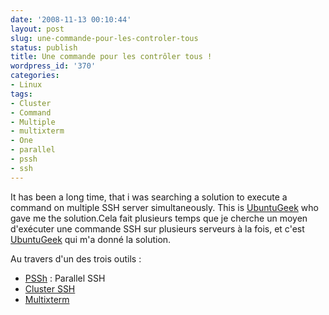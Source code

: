```yaml
---
date: '2008-11-13 00:10:44'
layout: post
slug: une-commande-pour-les-controler-tous
status: publish
title: Une commande pour les contrôler tous !
wordpress_id: '370'
categories:
- Linux
tags:
- Cluster
- Command
- Multiple
- multixterm
- One
- parallel
- pssh
- ssh
---
```


It has been a long time, that i was searching a solution to execute a command on multiple SSH server simultaneously. This is [UbuntuGeek](http://www.ubuntugeek.com/execute-commands-simultaneously-on-multiple-servers-using-psshcluster-sshmultixterm.html) who gave me the solution.Cela fait plusieurs temps que je cherche un moyen d'exécuter une commande SSH sur plusieurs serveurs à la fois, et c'est [UbuntuGeek](http://www.ubuntugeek.com/execute-commands-simultaneously-on-multiple-servers-using-psshcluster-sshmultixterm.html) qui m'a donné la solution.

Au travers d'un des trois outils :[](http://www.theether.org/pssh/)

  * [PSSh](http://www.theether.org/pssh/) : Parallel SSH	
  * [Cluster SSH](http://clusterssh.sourceforge.net/)
  * [Multixterm](http://freshmeat.net/redir/multixterm/28933/url_tgz/multixterm)


